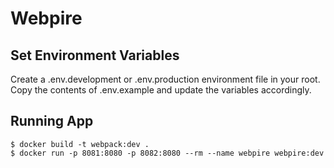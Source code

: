 # Webpire

## Set Environment Variables

Create a .env.development or .env.production environment file in your root. Copy the contents of .env.example and update the variables accordingly.

## Running App

```
$ docker build -t webpack:dev .
$ docker run -p 8081:8080 -p 8082:8080 --rm --name webpire webpire:dev
```
